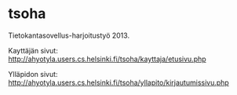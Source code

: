 tsoha
=====
Tietokantasovellus-harjoitustyö 2013.

Kayttäjän sivut:
http://ahyotyla.users.cs.helsinki.fi/tsoha/kayttaja/etusivu.php

Ylläpidon sivut:
http://ahyotyla.users.cs.helsinki.fi/tsoha/yllapito/kirjautumissivu.php